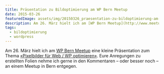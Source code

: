 ```yaml
---
title: Präsentation zu Bildoptimierung am WP Bern Meetup
date: 2015-03-26
featuredImage: assets/img/20150326_praesentation-zu-bildoptimierung-am-wp-bern-meetup.jpg
description: Am 26. März hielt ich am [WP Bern Meetup](http://www.meetup.com/WordPress-Bern/) eine kleine Präsentation zum Thema [«Pixelbilder für Web / WP optimieren»](http://slides.com/pixelstrolch/pixelbilder-optimieren/). Eure Anregungen zu erstellten Folien nehme ich gerne in den Kommentaren – oder besser noch – an einem Meetup in Bern entgegen.
tags:
  - bildoptimierung
  - wordpress
---
```

Am 26. März hielt ich am [WP Bern Meetup](http://www.meetup.com/WordPress-Bern/) eine kleine Präsentation zum Thema [«Pixelbilder für Web / WP optimieren»](http://slides.com/pixelstrolch/pixelbilder-optimieren/). Eure Anregungen zu erstellten Folien nehme ich gerne in den Kommentaren – oder besser noch – an einem Meetup in Bern entgegen.

